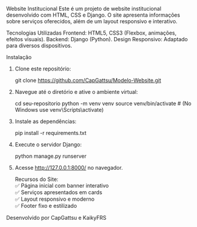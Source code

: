 Website Institucional
Este é um projeto de website institucional desenvolvido com HTML, CSS e Django. O site apresenta informações sobre serviços oferecidos, além de um layout responsivo e interativo.

Tecnologias Utilizadas
Frontend: HTML5, CSS3 (Flexbox, animações, efeitos visuais).
Backend: Django (Python).
Design Responsivo: Adaptado para diversos dispositivos.

Instalação

1. Clone este repositório:

    git clone https://github.com/CapGattsu/Modelo-Website.git

2. Navegue até o diretório e ative o ambiente virtual:

    cd seu-repositorio
    python -m venv venv
    source venv/bin/activate  # (No Windows use venv\Scripts\activate)

3. Instale as dependências:

    pip install -r requirements.txt

4. Execute o servidor Django:

    python manage.py runserver

5. Acesse http://127.0.0.1:8000/ no navegador.

    Recursos do Site:<br>
      ✅ Página inicial com banner interativo<br>
      ✅ Serviços apresentados em cards<br>
      ✅ Layout responsivo e moderno<br>
      ✅ Footer fixo e estilizado<br>

Desenvolvido por CapGattsu e KaikyFRS

